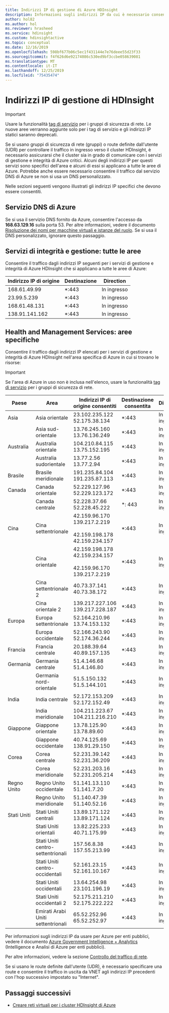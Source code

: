 ```yaml
---
title: Indirizzi IP di gestione di Azure HDInsight
description: Informazioni sugli indirizzi IP da cui è necessario consentire il traffico in ingresso, in modo da configurare correttamente i gruppi di sicurezza di rete e le route definite dall'utente per la rete virtuale con Azure HDInsight.
author: hol82
ms.author: hol
ms.reviewer: hrasheed
ms.service: hdinsight
ms.custom: hdinsightactive
ms.topic: conceptual
ms.date: 12/16/2019
ms.openlocfilehash: 598bf677b06c5ec1f431144e7e76deee55d23f33
ms.sourcegitcommit: f4f626d6e92174086c530ed9bf3ccbe058639081
ms.translationtype: MT
ms.contentlocale: it-IT
ms.lasthandoff: 12/25/2019
ms.locfileid: "75435474"
---
```

# <a name="hdinsight-management-ip-addresses"></a>Indirizzi IP di gestione di HDInsight

> [!Important]
> Usare la funzionalità [tag di servizio](hdinsight-service-tags.md) per i gruppi di sicurezza di rete. Le nuove aree verranno aggiunte solo per i tag di servizio e gli indirizzi IP statici saranno deprecati.

Se si usano gruppi di sicurezza di rete (gruppi) o route definite dall'utente (UDR) per controllare il traffico in ingresso verso il cluster HDInsight, è necessario assicurarsi che il cluster sia in grado di comunicare con i servizi di gestione e integrità di Azure critici.  Alcuni degli indirizzi IP per questi servizi sono specifici dell'area e alcuni di essi si applicano a tutte le aree di Azure. Potrebbe anche essere necessario consentire il traffico dal servizio DNS di Azure se non si usa un DNS personalizzato.

Nelle sezioni seguenti vengono illustrati gli indirizzi IP specifici che devono essere consentiti.

## <a name="azure-dns-service"></a>Servizio DNS di Azure

Se si usa il servizio DNS fornito da Azure, consentire l'accesso da __168.63.129.16__ sulla porta 53. Per altre informazioni, vedere il documento [Risoluzione dei nomi per macchine virtuali e istanze del ruolo](../virtual-network/virtual-networks-name-resolution-for-vms-and-role-instances.md). Se si usa il DNS personalizzato, ignorare questo passaggio.

## <a name="health-and-management-services-all-regions"></a>Servizi di integrità e gestione: tutte le aree

Consentire il traffico dagli indirizzi IP seguenti per i servizi di gestione e integrità di Azure HDInsight che si applicano a tutte le aree di Azure:

| Indirizzo IP di origine | Destinazione  | Direction |
| ---- | ----- | ----- |
| 168.61.49.99 | \*:443 | In ingresso |
| 23.99.5.239 | \*:443 | In ingresso |
| 168.61.48.131 | \*:443 | In ingresso |
| 138.91.141.162 | \*:443 | In ingresso |

## <a name="health-and-management-services-specific-regions"></a>Health and Management Services: aree specifiche

Consentire il traffico dagli indirizzi IP elencati per i servizi di gestione e integrità di Azure HDInsight nell'area specifica di Azure in cui si trovano le risorse:

> [!IMPORTANT]  
> Se l'area di Azure in uso non è inclusa nell'elenco, usare la funzionalità [tag di servizio](hdinsight-service-tags.md) per i gruppi di sicurezza di rete.

| Paese | Area | Indirizzi IP di origine consentiti | Destinazione consentita | Direction |
| ---- | ---- | ---- | ---- | ----- |
| Asia | Asia orientale | 23.102.235.122</br>52.175.38.134 | \*:443 | In ingresso |
| &nbsp; | Asia sud-orientale | 13.76.245.160</br>13.76.136.249 | \*:443 | In ingresso |
| Australia | Australia orientale | 104.210.84.115</br>13.75.152.195 | \*:443 | In ingresso |
| &nbsp; | Australia sudorientale | 13.77.2.56</br>13.77.2.94 | \*:443 | In ingresso |
| Brasile | Brasile meridionale | 191.235.84.104</br>191.235.87.113 | \*:443 | In ingresso |
| Canada | Canada orientale | 52.229.127.96</br>52.229.123.172 | \*:443 | In ingresso |
| &nbsp; | Canada centrale | 52.228.37.66</br>52.228.45.222 |\*: 443 | In ingresso |
| Cina | Cina settentrionale | 42.159.96.170</br>139.217.2.219</br></br>42.159.198.178</br>42.159.234.157 | \*:443 | In ingresso |
| &nbsp; | Cina orientale | 42.159.198.178</br>42.159.234.157</br></br>42.159.96.170</br>139.217.2.219 | \*:443 | In ingresso |
| &nbsp; | Cina settentrionale 2 | 40.73.37.141</br>40.73.38.172 | \*:443 | In ingresso |
| &nbsp; | Cina orientale 2 | 139.217.227.106</br>139.217.228.187 | \*:443 | In ingresso |
| Europa | Europa settentrionale | 52.164.210.96</br>13.74.153.132 | \*:443 | In ingresso |
| &nbsp; | Europa occidentale| 52.166.243.90</br>52.174.36.244 | \*:443 | In ingresso |
| Francia | Francia centrale| 20.188.39.64</br>40.89.157.135 | \*:443 | In ingresso |
| Germania | Germania centrale | 51.4.146.68</br>51.4.146.80 | \*:443 | In ingresso |
| &nbsp; | Germania nord-orientale | 51.5.150.132</br>51.5.144.101 | \*:443 | In ingresso |
| India | India centrale | 52.172.153.209</br>52.172.152.49 | \*:443 | In ingresso |
| &nbsp; | India meridionale | 104.211.223.67<br/>104.211.216.210 | \*:443 | In ingresso |
| Giappone | Giappone orientale | 13.78.125.90</br>13.78.89.60 | \*:443 | In ingresso |
| &nbsp; | Giappone occidentale | 40.74.125.69</br>138.91.29.150 | \*:443 | In ingresso |
| Corea | Corea centrale | 52.231.39.142</br>52.231.36.209 | \*:443 | In ingresso |
| &nbsp; | Corea meridionale | 52.231.203.16</br>52.231.205.214 | \*:443 | In ingresso
| Regno Unito | Regno Unito occidentale | 51.141.13.110</br>51.141.7.20 | \*:443 | In ingresso |
| &nbsp; | Regno Unito meridionale | 51.140.47.39</br>51.140.52.16 | \*:443 | In ingresso |
| Stati Uniti | Stati Uniti centrali | 13.89.171.122</br>13.89.171.124 | \*:443 | In ingresso |
| &nbsp; | Stati Uniti orientali | 13.82.225.233</br>40.71.175.99 | \*:443 | In ingresso |
| &nbsp; | Stati Uniti centro-settentrionali | 157.56.8.38</br>157.55.213.99 | \*:443 | In ingresso |
| &nbsp; | Stati Uniti centro-occidentali | 52.161.23.15</br>52.161.10.167 | \*:443 | In ingresso |
| &nbsp; | Stati Uniti occidentali | 13.64.254.98</br>23.101.196.19 | \*:443 | In ingresso |
| &nbsp; | Stati Uniti occidentali 2 | 52.175.211.210</br>52.175.222.222 | \*:443 | In ingresso |
| &nbsp; | Emirati Arabi Uniti settentrionali | 65.52.252.96</br>65.52.252.97 | \*:443 | In ingresso |

Per informazioni sugli indirizzi IP da usare per Azure per enti pubblici, vedere il documento [Azure Government Intelligence + Analytics](https://docs.microsoft.com/azure/azure-government/documentation-government-services-intelligenceandanalytics) (Intelligence e Analisi di Azure per enti pubblici).

Per altre informazioni, vedere la sezione [Controllo del traffico di rete](hdinsight-plan-virtual-network-deployment.md#networktraffic).

Se si usano le route definite dall'utente (UDR), è necessario specificare una route e consentire il traffico in uscita da VNET agli indirizzi IP precedenti con l'hop successivo impostato su "Internet".

## <a name="next-steps"></a>Passaggi successivi

* [Creare reti virtuali per i cluster HDInsight di Azure](hdinsight-create-virtual-network.md)
